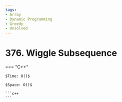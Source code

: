 ```yaml
---
tags:
- Array
- Dynamic Programming
- Greedy
- Unsolved
---
```



# 376. Wiggle Subsequence

=== "C++"

    $Time: O()$

    $Space: O()$

    ```c++
    ```